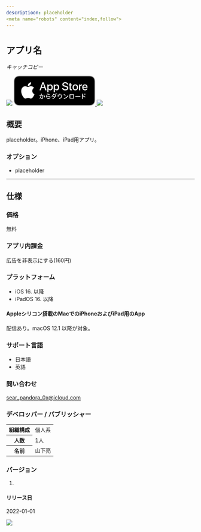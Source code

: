 ```yaml
---
descriptioon: placeholder
<meta name="robots" content="index,follow">
---
```


`アプリ名`
===========
_キャッチコピー_

<img src="icon.png" width="80">

<a href="https://apps.apple.com/app/" target="blank">
  <img src="appstore_badge.svg">
</a>

<img src="top1200w.png" width="600">

概要
----------
placeholder。iPhone、iPad用アプリ。

### オプション
- placeholder

* * *

仕様
-------
### 価格
無料

### アプリ内課金
広告を非表示にする(160円)

### プラットフォーム
- iOS 16. 以降
- iPadOS 16. 以降

#### Appleシリコン搭載のMacでのiPhoneおよびiPad用のApp
配信あり。macOS 12.1 以降が対象。

### サポート言語
- 日本語
- 英語

### 問い合わせ
sear_pandora_0x@icloud.com

### デベロッパー / パブリッシャー
<table>
<tr>
<th>組織構成</th>
<td>個人系</td>
</tr>
<tr>
<th>人数</th>
<td>1人</td>
</tr>
<tr>
<th>名前</th>
<td>山下亮</td>
</tr>
</table>

### バージョン
1.

#### リリース日
2022-01-01

<a href="https://apps.apple.com/app/" target="blank">
  <img src="qr-code.jpg" width="160">
</a>
